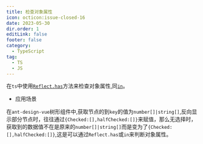```yaml
---
title: 检查对象属性
icon: octicon:issue-closed-16
date: 2023-05-30
dir.order: 1
editLink: false
footer: false
category:
  - TypeScript
tag:
  - TS
  - JS
---
```


在`ts`中使用[`Reflect.has`](https://developer.mozilla.org/zh-CN/docs/Web/JavaScript/Reference/Global_Objects/Reflect/has)方法来检查对象属性,同[`in`](https://developer.mozilla.org/zh-CN/docs/Web/JavaScript/Reference/Operators/in)。

- 应用场景

在`ant-design-vue`树形组件中,获取节点的到`key`的值为`number[]|string[]`,反向显示部分节点时，往往通过`{Checked:[],halfChecked:[]}`来赋值，那么无选择时，获取到的数据值不在是原来的`number[]|string[]`而是变为了`{Checked:[],halfChecked:[]}`,这是可以通过`Reflect.has`或`in`来判断对象属性。

<!--sfc antd 有问题,element-plus可以-->
<!-- ::: vue-playground Reflect.has

@file App.vue

```vue
<template>
  <a-tree
    v-model:expandedKeys="expandedKeys"
    v-model:selectedKeys="selectedKeys"
    v-model:checkedKeys="checkedKeys"
    checkable
    :tree-data="treeData"
  >
    <template #title="{ title, key }">
      <span v-if="key === '0-0-1-0'" style="color: #1890ff">{{ title }}</span>
      <template v-else>{{ title }}</template>
    </template>
  </a-tree>
</template>
<script lang="ts" setup>
import type { TreeProps } from "ant-design-vue";
import { defineComponent, ref, watch, getCurrentInstance } from "vue";
import Antd from "antDesignVue";
getCurrentInstance.appContext.use(Antd);
const treeData: TreeProps["treeData"] = [
  {
    title: "parent 1",
    key: "0-0",
    children: [
      {
        title: "parent 1-0",
        key: "0-0-0",
        disabled: true,
        children: [
          { title: "leaf", key: "0-0-0-0", disableCheckbox: true },
          { title: "leaf", key: "0-0-0-1" },
        ],
      },
      {
        title: "parent 1-1",
        key: "0-0-1",
        children: [{ key: "0-0-1-0", title: "sss" }],
      },
    ],
  },
];
const expandedKeys = ref<string[]>(["0-0-0", "0-0-1"]);
const selectedKeys = ref<string[]>(["0-0-0", "0-0-1"]);
const checkedKeys = ref<string[]>(["0-0-0", "0-0-1"]);
watch(expandedKeys, () => {
  console.log("expandedKeys", expandedKeys);
});
watch(selectedKeys, () => {
  console.log("selectedKeys", selectedKeys);
});
watch(checkedKeys, () => {
  console.log("checkedKeys", checkedKeys);
});
</script>
```

@import

```json
{
  "imports": {
    "vue": "https://play.vuejs.org/vue.runtime.esm-browser.js",
    "antDesignVue": "https://cdn.jsdelivr.net/npm/ant-design-vue@3.2.20/+esm"
  }
}
```

@setting

```json
{
  "showCompileOutput": true
}
```

::: -->
